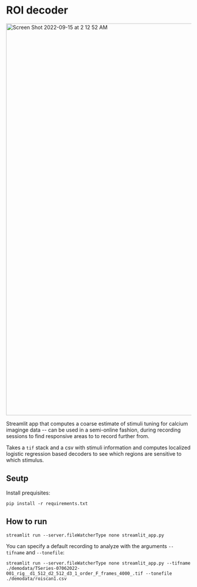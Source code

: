 # ROI decoder

<img width="1065" alt="Screen Shot 2022-09-15 at 2 12 52 AM" src="https://user-images.githubusercontent.com/7505975/190500757-f10a3bf4-984c-46b9-906c-fa0fc89cc423.png">

Streamlit app that computes a coarse estimate of stimuli tuning for calcium imaginge data -- can be used in a semi-online fashion, during recording sessions to find responsive areas to to record further from. 

Takes a `tif` stack and a csv with stimuli information and computes localized logistic regression based decoders to see which regions are sensitive to which stimulus.

## Seutp

Install prequisites:
```
pip install -r requirements.txt
```

## How to run

```
streamlit run --server.fileWatcherType none streamlit_app.py
```

You can specify a default recording to analyze with the arguments `--tifname` and `--tonefile`:
```
streamlit run --server.fileWatcherType none streamlit_app.py --tifname ./demodata/TSeries-07062022-001_rig__d1_512_d2_512_d3_1_order_F_frames_4000_.tif --tonefile ./demodata/roiscan1.csv
```

